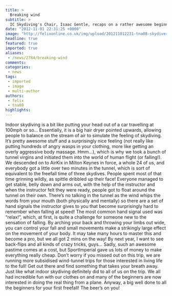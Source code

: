 ```yaml
---
title: >
  Breaking wind
subtitle: >
  IC Skydiving's Chair, Isaac Gentle, recaps on a rather awesome beginner wind tunnel trip
date: "2012-11-01 22:31:25 +0000"
image: "http://felixonline.co.uk/img/upload/201211012231-tna08-skydivers1.jpg"
headline: true
featured: true
imported: true
aliases:
 - /news/2784/breaking-wind
comments:
categories:
 - news
tags:
 - imported
 - image
 - multi-author
authors:
 - felix
 - tna08
highlights:
---
```


Indoor skydiving is a bit like putting your head out of a car travelling at 100mph or so... Essentially, it is a big hair dryer pointed upwards, allowing people to balance on the stream of air to simulate the feeling of skydiving. It’s pretty awesome stuff and a surprisingly nice feeling (not really like putting hundreds of angry wasps in your clothing, more like getting an overly aggressive body massage. Hmm...), which is why we took a bunch of tunnel virgins and initiated them into the world of human flight (or falling!). We descended on to AirKix in Milton Keynes in force, a whole 24 of us, and everybody got a little over two minutes in the tunnel, which is sort of equivalent to the freefall time of three skydives. People spent most of that time grinning wildly, as spittle dribbled up their face! Everyone managed to get stable, belly down and arms out, with the help of the instructor and when the instructor felt they were ready, people got to float around the tunnel on their own. There’s no talking in the tunnel as the wind whips the words from your mouth (both physically and mentally) so there are a set of hand signals the instructor gives to you that become surprisingly hard to remember when falling at speed! The most common hand signal used was “relax!”, which, at first, is quite a challenge for someone new to the sensation of falling. By arching your back and throwing your limbs out wide, you can control your fall and small movements make a strikingly large effect on the movement of your body. It may take many hours to master this and become a pro, but we all got 2 mins on the way! By next year, I want to see back-flips and all kinds of crazy tricks, guys... Sadly, such an awesome pastime comes at a cost, but SportImperial gave us lots of money to make everything really cheap. Don’t worry if you missed out on this trip, we are running more subsidised wind-tunnel trips for those interested in living life to the full! Get out there and find something that takes your breath away. Just like what indoor skydiving definitely did to all of us on the trip. We all had incredible fun with our clothes on and many of the beginners are now interested in doing the real thing from a plane. Anyway, a big well done to all the beginners for your first freefall! The beer’s on you!
